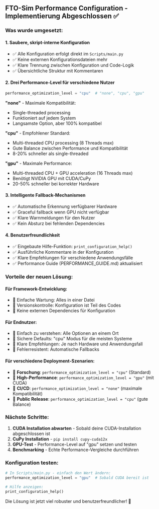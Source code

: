 ## FTO-Sim Performance Configuration - Implementierung Abgeschlossen ✅

### Was wurde umgesetzt:

#### 1. **Saubere, skript-interne Konfiguration**
- ✅ Alle Konfiguration erfolgt direkt im `Scripts/main.py`
- ✅ Keine externen Konfigurationsdateien mehr
- ✅ Klare Trennung zwischen Konfiguration und Code-Logik
- ✅ Übersichtliche Struktur mit Kommentaren

#### 2. **Drei Performance-Level für verschiedene Nutzer**
```python
performance_optimization_level = "cpu"  # "none", "cpu", "gpu"
```

**"none"** - Maximale Kompatibilität:
- Single-threaded processing
- Funktioniert auf jedem System
- Langsamste Option, aber 100% kompatibel

**"cpu"** - Empfohlener Standard:
- Multi-threaded CPU processing (8 Threads max)
- Gute Balance zwischen Performance und Kompatibilität
- 8-20% schneller als single-threaded

**"gpu"** - Maximale Performance:
- Multi-threaded CPU + GPU acceleration (16 Threads max)
- Benötigt NVIDIA GPU mit CUDA/CuPy
- 20-50% schneller bei korrekter Hardware

#### 3. **Intelligente Fallback-Mechanismen**
- ✅ Automatische Erkennung verfügbarer Hardware
- ✅ Graceful fallback wenn GPU nicht verfügbar
- ✅ Klare Warnmeldungen für den Nutzer
- ✅ Kein Absturz bei fehlenden Dependencies

#### 4. **Benutzerfreundlichkeit**
- ✅ Eingebaute Hilfe-Funktion: `print_configuration_help()`
- ✅ Ausführliche Kommentare in der Konfiguration
- ✅ Klare Empfehlungen für verschiedene Anwendungsfälle
- ✅ Performance Guide (PERFORMANCE_GUIDE.md) aktualisiert

### Vorteile der neuen Lösung:

#### **Für Framework-Entwicklung:**
- 🔧 Einfache Wartung: Alles in einer Datei
- 🔧 Versionskontrolle: Konfiguration ist Teil des Codes
- 🔧 Keine externen Dependencies für Konfiguration

#### **Für Endnutzer:**
- 👤 Einfach zu verstehen: Alle Optionen an einem Ort
- 👤 Sichere Defaults: "cpu" Modus für die meisten Systeme
- 👤 Klare Empfehlungen: Je nach Hardware und Anwendungsfall
- 👤 Fehlerresistent: Automatische Fallbacks

#### **Für verschiedene Deployment-Szenarien:**
- 🎯 **Forschung**: `performance_optimization_level = "cpu"` (Standard)
- 🎯 **High-Performance**: `performance_optimization_level = "gpu"` (mit CUDA)
- 🎯 **CI/CD**: `performance_optimization_level = "none"` (maximale Kompatibilität)
- 🎯 **Public Release**: `performance_optimization_level = "cpu"` (gute Balance)

### Nächste Schritte:

1. **CUDA Installation abwarten** - Sobald deine CUDA-Installation abgeschlossen ist
2. **CuPy Installation** - `pip install cupy-cuda12x`
3. **GPU-Test** - Performance-Level auf "gpu" setzen und testen
4. **Benchmarking** - Echte Performance-Vergleiche durchführen

### Konfiguration testen:
```python
# In Scripts/main.py - einfach den Wert ändern:
performance_optimization_level = "gpu"  # Sobald CUDA bereit ist

# Hilfe anzeigen:
print_configuration_help()
```

Die Lösung ist jetzt viel robuster und benutzerfreundlicher! 🚀
